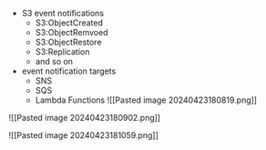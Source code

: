 - S3 event notifications
	- S3:ObjectCreated
	- S3:ObjectRemvoed
	- S3:ObjectRestore
	- S3:Replication
	- and so on
- event notification targets
	- SNS
	- SQS
	- Lambda Functions
![[Pasted image 20240423180819.png]]

![[Pasted image 20240423180902.png]]

![[Pasted image 20240423181059.png]]